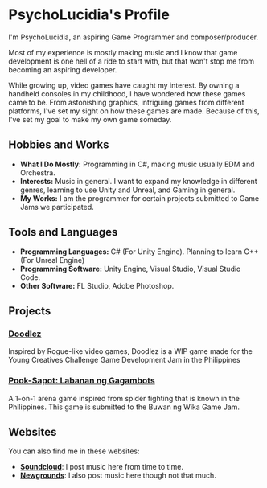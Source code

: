 # PsychoLucidia's Profile

I'm PsychoLucidia, an aspiring Game Programmer and composer/producer. 

Most of my experience is mostly making music and I know that game development is one hell of a ride to start with, but that won't stop me from becoming an aspiring developer.

While growing up, video games have caught my interest. By owning a handheld consoles in my childhood, I have wondered how these games came to be. From astonishing graphics, intriguing games from different platforms, I've set my sight on how these games are made. Because of this, I've set my goal to make my own game someday.

## Hobbies and Works

- **What I Do Mostly:** Programming in C#, making music usually EDM and Orchestra.
- **Interests:** Music in general. I want to expand my knowledge in different genres, learning to use Unity and Unreal, and Gaming in general.
- **My Works:** I am the programmer for certain projects submitted to Game Jams we participated.

## Tools and Languages

- **Programming Languages:** C# (For Unity Engine). Planning to learn C++ (For Unreal Engine)
- **Programming Software:** Unity Engine, Visual Studio, Visual Studio Code.
- **Other Software:** FL Studio, Adobe Photoshop.

## Projects

### [Doodlez](https://github.com/PsychoLucidia/Doodle-YCC-Project)
Inspired by Rogue-like video games, Doodlez is a WIP game made for the Young Creatives Challenge Game Development Jam in the Philippines

### [Pook-Sapot: Labanan ng Gagambots](https://github.com/PsychoLucidia/PookSapot-Project)
A 1-on-1 arena game inspired from spider fighting that is known in the Philippines. This game is submitted to the Buwan ng Wika Game Jam.

## Websites
You can also find me in these websites:

- [**Soundcloud**](https://soundcloud.com/user-438275632): I post music here from time to time.
- [**Newgrounds**](https://synthharmonia.newgrounds.com/): I also post music here though not that much.